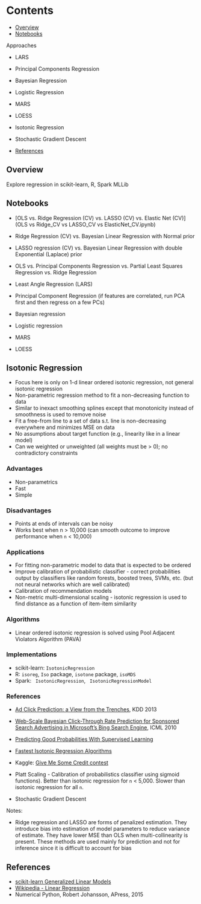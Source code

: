 # Contents
* [Overview](#overview)
* [Notebooks](#notebooks)

Approaches
* LARS
* Principal Components Regression
* Bayesian Regression
* Logistic Regression
* MARS
* LOESS
* Isotonic Regression
* Stochastic Gradient Descent

* [References](#references)

## Overview
Explore regression in scikit-learn, R, Spark MLLib

## Notebooks
* [OLS vs. Ridge Regression (CV) vs. LASSO (CV) vs. Elastic Net (CV)](OLS vs Ridge_CV vs LASSO_CV vs ElasticNet_CV.ipynb)
* Ridge Regression (CV) vs. Bayesian Linear Regression with Normal prior
* LASSO regression (CV) vs. Bayesian Linear Regression with double Exponential (Laplace) prior
* OLS vs. Principal Components Regression vs. Partial Least Squares Regression vs. Ridge Regression

* Least Angle Regression (LARS)
* Principal Component Regression (if features are correlated, run PCA first and then regress on a few PCs)
* Bayesian regression
* Logistic regression
* MARS
* LOESS

## Isotonic Regression
* Focus here is only on 1-d linear ordered isotonic regression, not general isotonic regression
* Non-parametric regression method to fit a non-decreasing function to data
* Similar to inexact smoothing splines except that monotonicity instead of smoothness is used to remove noise
* Fit a free-from line to a set of data s.t. line is non-decreasing everywhere and minimizes MSE on data
* No assumptions about target function (e.g., linearity like in a linear model)
* Can we weighted or unweighted (all weights must be > 0); no contradictory constraints

### Advantages
* Non-parametrics
* Fast
* Simple

### Disadvantages
* Points at ends of intervals can be noisy
* Works best when n > 10,000 (can smooth outcome to improve performance when `n` < 10,000)

### Applications
 * For fitting non-parametric model to data that is expected to be ordered
 * Improve calibration of probabilistic classifier - correct probabilities output by classifiers like random forests, boosted trees, SVMs, etc. (but not neural networks which are well calibrated)
 * Calibration of recommendation models
 * Non-metric multi-dimensional scaling - isotonic regression is used to find distance as a function of item-item similarity 
 
### Algorithms
* Linear ordered isotonic regression is solved using Pool Adjacent Violators Algorithm (PAVA)

### Implementations
* scikit-learn: `IsotonicRegression`
* R: `isoreg`, `Iso` package, `isotone` package, `isoMDS`
* Spark: ` IsotonicRegression`, ` IsotonicRegressionModel`

### References
* [Ad Click Prediction: a View from the Trenches](http://static.googleusercontent.com/media/research.google.com/en//pubs/archive/41159.pdf), KDD 2013
* [Web-Scale Bayesian Click-Through Rate Prediction for Sponsored Search Advertising in Microsoft’s Bing Search Engine](https://www.microsoft.com/en-us/research/wp-content/uploads/2010/06/AdPredictor-ICML-2010-final.pdf), ICML 2010
* [Predicting Good Probabilities With Supervised Learning](http://www.cs.cornell.edu/~alexn/papers/calibration.icml05.crc.rev3.pdf)
* [Fastest Isotonic Regression Algorithms](http://web.eecs.umich.edu/~qstout/IsoRegAlg_1507.pdf)
* Kaggle: [Give Me Some Credit contest](https://www.kaggle.com/c/GiveMeSomeCredit)
* Platt Scaling - Calibration of probabilistics classifier using sigmoid functions). Better than isotonic regression for `n` < 5,000. Slower than isotonic regression for all `n`.

* Stochastic Gradient Descent

Notes:
* Ridge regression and LASSO are forms of penalized estimation. They introduce bias into estimation of model parameters to reduce variance of estimate. They have lower MSE than OLS when multi-collinearity is present. These methods are used mainly for prediction and not for inference since it is difficult to account for bias

## References
* [scikit-learn Generalized Linear Models](http://scikit-learn.org/stable/modules/classes.html#module-sklearn.linear_model)
* [Wikipedia - Linear Regression](https://en.wikipedia.org/wiki/Linear_regression)
* Numerical Python, Robert Johansson, APress, 2015
